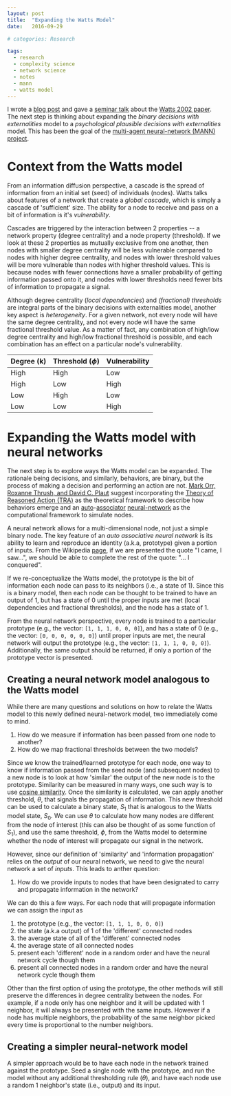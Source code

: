 ```yaml
---
layout: post
title:  "Expanding the Watts Model"
date:   2016-09-29

# categories: Research

tags:
  - research
  - complexity science
  - network science
  - notes
  - mann
  - watts model
---
```


I wrote a [blog post][1] and
gave a [seminar talk][2] about the [Watts 2002 paper][3].
The next step is thinking about expanding the *binary decisions with externalities* model to a
*psychological plausible decisions with externalities* model.
This has been the goal of the [multi-agent neural-network (MANN) project][4].

<!-- more -->

# Context from the Watts model

From an information diffusion perspective,
a cascade is the spread of information from an initial set (seed) of individuals (nodes).
Watts talks about features of a network that create a *global cascade*,
which is simply a cascade of 'sufficient' size.
The ability for a node to receive and pass on a bit of information is it's *vulnerability*.

Cascades are triggered by the interaction between 2 properties --
a network property (degree centrality) and a node property (threshold).
If we look at these 2 properties as mutually exclusive from one another,
then nodes with smaller degree centrality will be less vulnerable compared to nodes with higher degree centrality,
and nodes with lower threshold values will be more vulnerable than nodes with higher threshold values.
This is because nodes with fewer connections have a smaller probability of getting information passed onto it,
and nodes with lower thresholds need fewer bits of information to propagate a signal.

Although degree centrality (*local dependencies*) and *(fractional) thresholds* are integral parts of
the binary decisions with externalities model,
another key aspect is *heterogeneity*.
For a given network, not every node will have the same degree centrality,
and not every node will have the same fractional threshold value.
As a matter of fact, any combination of high/low degree centrality and high/low fractional threshold is possible,
and each combination has an effect on a particular node's vulnerability.

| Degree (k) | Threshold ($\phi$) | Vulnerability |
|------------|--------------------|---------------|
| High       | High               | Low           |
| High       | Low                | High          |
| Low        | High               | Low           |
| Low        | Low                | High          |

# Expanding the Watts model with neural networks

The next step is to explore ways the Watts model can be expanded.
The rationale being decisions, and similarly, behaviors, are binary,
but the process of making a decision and performing an action are not.
[Mark Orr, Roxanne Thrush, and David C. Plaut][5]
suggest incorporating the [Theory of Reasoned Action (TRA)][6] as the
theoretical framework to describe how behaviors emerge and an
[auto][7]-[associator][8] [neural-network][11]
as the computational framework to simulate nodes.

A neural network allows for a multi-dimensional node, not just a simple binary node.
The key feature of an *auto associative neural network* is its ability to learn and reproduce an identity (a.k.a, prototype) given a portion of inputs.
From the Wikipedia [page][9], if we are presented the quote "I came, I saw...",
we should be able to complete the rest of the quote: "... I conquered".

If we re-conceptualize the Watts model, the prototype is the bit of information each node can pass to its neighbors (i.e., a state of 1).
Since this is a binary model, then each node can be thought to be trained to have an output of 1,
but has a state of 0 until the proper inputs are met (local dependencies and fractional thresholds), and the node has a state of 1.

From the neural network perspective, every node is trained to a particular prototype (e.g., the vector: `[1, 1, 1, 0, 0, 0]`),
and has a state of 0 (e.g., the vector: `[0, 0, 0, 0, 0, 0]`)
until proper inputs are met, the neural network will output the prototype (e.g., the vector: `[1, 1, 1, 0, 0, 0]`).
Additionally, the same output should be returned, if only a portion of the prototype vector is presented.

## Creating a neural network model analogous to the Watts model

While there are many questions and solutions on how to relate the Watts model to this newly defined neural-network model,
two immediately come to mind.

1. How do we measure if information has been passed from one node to another?
1. How do we map fractional thresholds between the two models?

Since we know the trained/learned prototype for each node,
one way to know if information passed from the seed node (and subsequent nodes) to a new node is to look at how 'similar'
the output of the new node is to the prototype.
Similarity can be measured in many ways, one such way is to use [cosine similarity][10].
Once the similarity is calculated, we can apply another threshold, $\theta$,
that signals the propagation of information.
This new threshold can be used to calculate a binary state, $S_1$ that is analogous to the Watts model state, $S_0$.
We can use $\theta$ to calculate how many nodes are different from the node of interest
(this can also be thought of as some function of $S_1$),
and use the same threshold, $\phi$, from the Watts model to determine whether the node of interest will propagate our signal in the network.

However, since our definition of 'similarity' and 'information propagation' relies on the *output* of our neural network,
we need to give the neural network a set of *inputs*.
This leads to anther question:

1. How do we provide inputs to nodes that have been designated to carry and propagate information in the network?

We can do this a few ways.
For each node that will propagate information we can assign the input as

1. the prototype (e.g., the vector: `[1, 1, 1, 0, 0, 0]`)
2. the state (a.k.a output) of 1 of the 'different' connected nodes
3. the average state of all of the 'different' connected nodes
4. the average state of all connected nodes
5. present each 'different' node in a random order and have the neural network cycle though them
6. present all connected nodes in a random order and have the neural network cycle though them

Other than the first option of using the prototype,
the other methods will still preserve the differences in degree centrality between the nodes.
For example, if a node only has one neighbor and it will be updated with 1 neighbor,
it will always be presented with the same inputs.
However if a node has multiple neighbors, the probability of the same neighbor picked every time is proportional to the number neighbors.


## Creating a simpler neural-network model

A simpler approach would be to have each node in the network trained against the prototype.
Seed a single node with the prototype, and run the model without any additional thresholding rule ($\theta$),
and have each node use a random 1 neighbor's state (i.e., output) and its input.


[1]: http://chendaniely.github.io/research/2016/08/31/a_simple_model_of_global_cascades_on_random_networks/
[2]: www.google.com
[3]: https://www.ncbi.nlm.nih.gov/pubmed/16578874
[4]: https://github.com/chendaniely/mann2
[5]: http://journals.plos.org/plosone/article?id=10.1371/journal.pone.0062490
[6]: https://en.wikipedia.org/wiki/Theory_of_reasoned_action
[7]: https://en.wikipedia.org/wiki/Autoassociative_memory
[8]: http://www.sciencedirect.com/science/article/pii/009813549280051A
[9]: https://en.wikipedia.org/wiki/Autoassociative_memory
[10]: https://en.wikipedia.org/wiki/Cosine_similarity
[11]: https://en.wikipedia.org/wiki/Artificial_neural_network